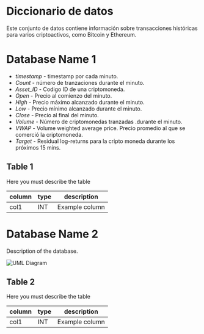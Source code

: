 # Diccionario de datos

Este conjunto de datos contiene información sobre transacciones históricas para varios criptoactivos, como Bitcoin y Ethereum.

# Database Name 1

*  *timestamp* - timestamp por cada minuto.
*   *Count* - número de tranzaciones durante el minuto.
*   *Asset_ID* - Codigo ID de una criptomoneda.
*   *Open* - Precio al comienzo del minuto.
*   *High* - Precio máximo alcanzado durante el minuto.
*   *Low* - Precio mínimo alcanzado durante el minuto.
*   *Close* - Precio al final del minuto.
*   *Volume* - Número de criptomonedas tranzadas .durante el minuto.
*   *VWAP* - Volume weighted average price. Precio promedio al que se comerció la criptomoneda.
*   *Target* - Residual log-returns para la cripto moneda durante los próximos 15 mins.

## Table 1

Here you must describe the table

| column | type | description |
| --- | --- | --- |
| col1 | INT | Example column |

# Database Name 2

Description of the database.

![UML Diagram](/file/uml/database1)

## Table 2

Here you must describe the table

| column | type | description |
| --- | --- | --- |
| col1 | INT | Example column |
